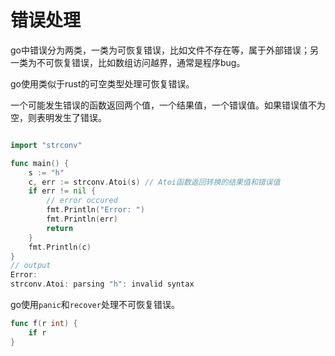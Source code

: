 # 错误处理

go中错误分为两类，一类为可恢复错误，比如文件不存在等，属于外部错误；另一类为不可恢复错误，比如数组访问越界，通常是程序bug。

go使用类似于rust的可空类型处理可恢复错误。

一个可能发生错误的函数返回两个值，一个结果值，一个错误值。如果错误值不为空，则表明发生了错误。

```go

import "strconv"

func main() {
    s := "h"
    c, err := strconv.Atoi(s) // Atoi函数返回转换的结果值和错误值
    if err != nil {
        // error occured
        fmt.Println("Error: ")
        fmt.Println(err)
        return
    }
    fmt.Println(c)
}
// output
Error: 
strconv.Atoi: parsing "h": invalid syntax
```

go使用`panic`和`recover`处理不可恢复错误。

```go
func f(r int) {
    if r
}
```

